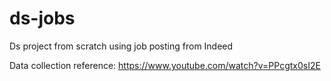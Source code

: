 # ds-jobs
Ds project from scratch using job posting from Indeed

Data collection reference: https://www.youtube.com/watch?v=PPcgtx0sI2E
